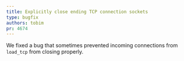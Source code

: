 ```yaml
---
title: Explicitly close ending TCP connection sockets
type: bugfix
authors: tobim
pr: 4674
---
```


We fixed a bug that sometimes prevented incoming connections from `load_tcp`
from closing properly.
